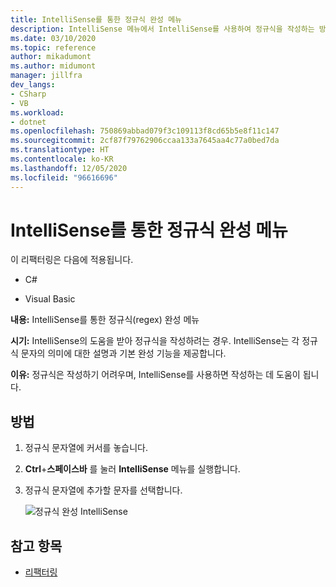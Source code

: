 ```yaml
---
title: IntelliSense를 통한 정규식 완성 메뉴
description: IntelliSense 메뉴에서 IntelliSense를 사용하여 정규식을 작성하는 방법을 알아봅니다.
ms.date: 03/10/2020
ms.topic: reference
author: mikadumont
ms.author: midumont
manager: jillfra
dev_langs:
- CSharp
- VB
ms.workload:
- dotnet
ms.openlocfilehash: 750869abbad079f3c109113f8cd65b5e8f11c147
ms.sourcegitcommit: 2cf87f79762906ccaa133a7645aa4c77a0bed7da
ms.translationtype: HT
ms.contentlocale: ko-KR
ms.lasthandoff: 12/05/2020
ms.locfileid: "96616696"
---
```

# <a name="regex-completion-through-intellisense-menu"></a>IntelliSense를 통한 정규식 완성 메뉴

이 리팩터링은 다음에 적용됩니다.

- C#

- Visual Basic

**내용:** IntelliSense를 통한 정규식(regex) 완성 메뉴

**시기:** IntelliSense의 도움을 받아 정규식을 작성하려는 경우. IntelliSense는 각 정규식 문자의 의미에 대한 설명과 기본 완성 기능을 제공합니다. 

**이유:** 정규식은 작성하기 어려우며, IntelliSense를 사용하면 작성하는 데 도움이 됩니다.

## <a name="how-to"></a>방법

1. 정규식 문자열에 커서를 놓습니다.
2. **Ctrl**+**스페이스바** 를 눌러 **IntelliSense** 메뉴를 실행합니다.
3. 정규식 문자열에 추가할 문자를 선택합니다.

   ![정규식 완성 IntelliSense](../media/regex-completion-intellisense.png)

## <a name="see-also"></a>참고 항목

- [리팩터링](../refactoring-in-visual-studio.md)
